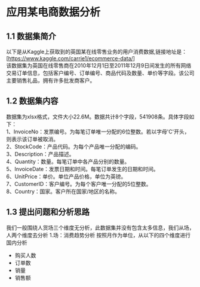 # 应用某电商数据分析
## 1.1 数据集简介
以下是从Kaggle上获取到的英国某在线零售业务的用户消费数据,链接地址是：[https://www.kaggle.com/carrie1/ecommerce-data/]  
该数据集为英国在线零售商在2010年12月1日至2011年12月9日间发生的所有网络交易订单信息，包括客户编号、订单编号、商品代码及数量、单价等字段。该公司主要销售礼品，拥有许多批发商客户。  
## 1.2 数据集内容  
数据集为xlsx格式，文件大小22.6M。数据共计8个字段，541908条。具体字段如下：  
1、InvoiceNo：发票编号。为每笔订单唯一分配的6位整数。若以字母'C'开头，则表示该订单被取消。  
2、StockCode：产品代码。为每个产品唯一分配的编码。  
3、Description：产品描述。  
4、Quantity：数量。每笔订单中各产品分别的数量。  
5、InvoiceDate：发票日期和时间。每笔订单发生的日期和时间。  
6、UnitPrice：单价。单位产品价格，单位为英镑。  
7、CustomerID：客户编号。为每个客户唯一分配的5位整数。  
8、Country：国家。客户所在国家/地区的名称。  
## 1.3 提出问题和分析思路 
我们一般围绕人货场三个维度无分析，此数据集并没有包含太多信息，我们从场，人两个维度去分析
1.场：消费趋势分析
按照月作为单位，从以下的四个维度进行国内分析  
* 购买人数  
* 订单数  
* 销量  
* 销售额  
